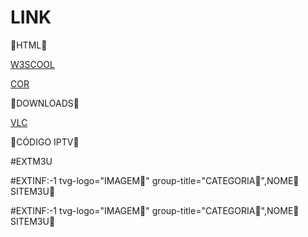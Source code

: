 # LINK

🔴HTML🔴

[W3SCOOL](https://www.w3schools.com/html/html5_audio.asp)


[COR](https://html-color-codes.info/Codigos-de-Cores-HTML/)



🔴DOWNLOADS🔴

[VLC](https://www.videolan.org/vlc/)



🔴CÓDIGO IPTV🔴

#EXTM3U

#EXTINF:-1 tvg-logo="IMAGEM🔴" group-title="CATEGORIA🔴",NOME🔴
SITEM3U🔴

#EXTINF:-1 tvg-logo="IMAGEM🔴" group-title="CATEGORIA🔴",NOME🔴
SITEM3U🔴
